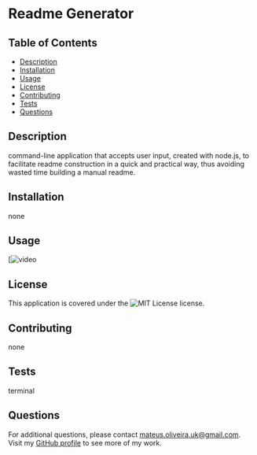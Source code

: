 # Readme Generator

  ## Table of Contents
  
  - [Description](#description)
  - [Installation](#installation)
  - [Usage](#usage)
  - [License](#license)
  - [Contributing](#contributing)
  - [Tests](#tests)
  - [Questions](#questions)

  ## Description
  
  command-line application that accepts user input, created with node.js, to facilitate readme construction in a quick and practical way, thus avoiding wasted time building a manual readme.

  ## Installation

  none

  ## Usage

  [![video](https://drive.google.com/file/d/11MwwAA1Yf9QgN4rNFlKKgBb432P7ppZS/view)

  ## License

  This application is covered under the ![MIT License](https://img.shields.io/badge/License-MIT-green.svg) license.

  ## Contributing

  none

  ## Tests

  terminal

  ## Questions

  For additional questions, please contact mateus.oliveira.uk@gmail.com. Visit my [GitHub profile](https://github.com/mateusuk) to see more of my work.
  
  
